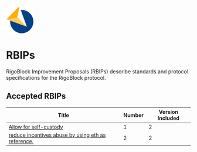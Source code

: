 <img src="https://raw.githubusercontent.com/RigoBlock/PR/master/new-logos/RigoBlock-logo-1000x1000.png" width="75px" >

# RBIPs

RigoBlock Improvement Proposals (RBIPs) describe standards and protocol specifications for the RigoBlock protocol.

## Accepted RBIPs

| Title                                                                                                                       | Number | Version Included |
| --------------------------------------------------------------------------------------------------------------------------- | ------ | ---------------- |
| [Allow for self-custody](https://github.com/RigoBlock/RBIPs/issues/1)                    | 1     | 2                |
| [reduce incentives abuse by using eth as reference.](https://github.com/RigoBlock/RBIPs/issues/2)                    | 2     | 2                |

